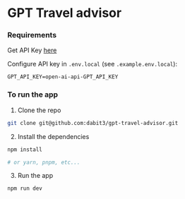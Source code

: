 # GPT Travel advisor

### Requirements

Get API Key [here](https://openai.com/api/)

Configure API key in `.env.local` (see `.example.env.local`):

```
GPT_API_KEY=open-ai-api-GPT_API_KEY
```

### To run the app

1. Clone the repo

```sh
git clone git@github.com:dabit3/gpt-travel-advisor.git
```

2. Install the dependencies

```sh
npm install

# or yarn, pnpm, etc...
```

3. Run the app

```sh
npm run dev
```